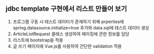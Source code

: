 ## jdbc template 구현에서 리스트 만들어 보기  

1. 프로그램 구동 시 테스트 데이터가 존재하기 위해 prperties에 spring.datasource.initialize=true 추가와 data.sql에 테스트 데이터 생성  
2. ArticleListRequest 클래스 생성하여 페이징에 관한 정보를 담당  
3. 리스트에 bootstrap을 적용 
4. 글 쓰기 페이지에 Vue.js를 사용하여 간단한 validation 적용